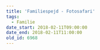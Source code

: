 ```yaml
---
title: 'Familiespejd - Fotosafari'
tags:
  - Familie
date_start: 2018-02-11T09:00:00
date_end: 2018-02-11T11:00:00
old_id: 6968
---
```

